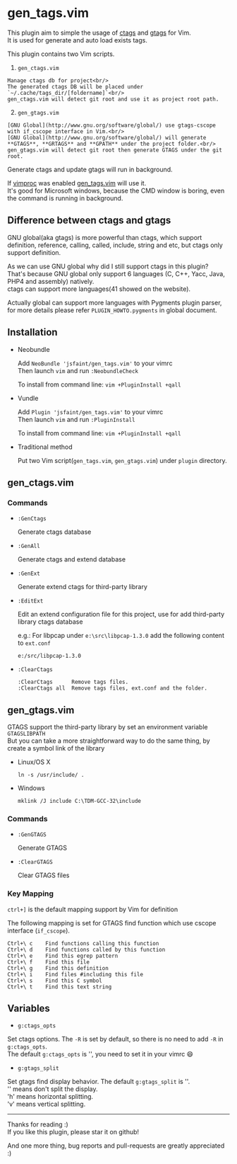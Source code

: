 # gen_tags.vim

  This plugin aim to simple the usage of [ctags](http://ctags.sourceforge.net/) and [gtags](http://www.gnu.org/software/global/) for Vim.<br/>
  It is used for generate and auto load exists tags.

  This plugin contains two Vim scripts.

  1. `gen_ctags.vim`

    Manage ctags db for project<br/>
    The generated ctags DB will be placed under `~/.cache/tags_dir/[foldername]`<br/>
    gen_ctags.vim will detect git root and use it as project root path.

  2. `gen_gtags.vim`

    [GNU Global](http://www.gnu.org/software/global/) use gtags-cscope with if_cscope interface in Vim.<br/>
    [GNU Global](http://www.gnu.org/software/global/) will generate **GTAGS**, **GRTAGS** and **GPATH** under the project folder.<br/>
    gen_gtags.vim will detect git root then generate GTAGS under the git root.

Generate ctags and update gtags will run in background.

If [vimproc](https://github.com/Shougo/vimproc.vim) was enabled [gen_tags.vim](https://github.com/jsfaint/gen_tags.vim) will use it.<br/>
It's good for Microsoft windows, because the CMD window is boring, even the command is running in background.

## Difference between ctags and gtags

  GNU global(aka gtags) is more powerful than ctags, which support definition, reference, calling, called, include, string and etc, but ctags only support definition.

  As we can use GNU global why did I still support ctags in this plugin?<br/>
  That's because GNU global only support 6 languages (C, C++, Yacc, Java, PHP4 and assembly) natively.<br/>
  ctags can support more languages(41 showed on the website).

  Actually global can support more languages with Pygments plugin parser, for more details please refer `PLUGIN_HOWTO.pygments` in global document.

## Installation

* Neobundle

  Add `NeoBundle 'jsfaint/gen_tags.vim'` to your vimrc<br/>
  Then launch `vim` and run `:NeobundleCheck`

  To install from command line: `vim +PluginInstall +qall`

* Vundle

  Add `Plugin 'jsfaint/gen_tags.vim'` to your vimrc<br/>
  Then launch `vim` and run `:PluginInstall`

  To install from command line: `vim +PluginInstall +qall`

* Traditional method

  Put two Vim script(`gen_tags.vim`, `gen_gtags.vim`) under `plugin` directory.

## gen_ctags.vim

### Commands

  * `:GenCtags`

    Generate ctags database

  * `:GenAll`

    Generate ctags and extend database

  * `:GenExt`

    Generate extend ctags for third-party library

  * `:EditExt`

    Edit an extend configuration file for this project, use for add third-party library ctags database

    e.g.: For libpcap under `e:\src\libpcap-1.3.0` add the following content to `ext.conf`

    ```
    e:/src/libpcap-1.3.0
    ```

  * `:ClearCtags`

    ```
    :ClearCtags      Remove tags files.
    :ClearCtags all  Remove tags files, ext.conf and the folder.
    ```

## gen_gtags.vim

  GTAGS support the third-party library by set an environment variable `GTAGSLIBPATH`<br/>
  But you can take a more straightforward way to do the same thing, by create a symbol link of the library

  * Linux/OS X

    ```
    ln -s /usr/include/ .
    ```

  * Windows

    ```
    mklink /J include C:\TDM-GCC-32\include
    ```

### Commands
  * `:GenGTAGS`

    Generate GTAGS

  * `:ClearGTAGS`

    Clear GTAGS files

### Key Mapping

  `ctrl+]` is the default mapping support by Vim for definition

  The following mapping is set for GTAGS find function which use cscope interface (`if_cscope`).
  ```
  Ctrl+\ c    Find functions calling this function
  Ctrl+\ d    Find functions called by this function
  Ctrl+\ e    Find this egrep pattern
  Ctrl+\ f    Find this file
  Ctrl+\ g    Find this definition
  Ctrl+\ i    Find files #including this file
  Ctrl+\ s    Find this C symbol
  Ctrl+\ t    Find this text string
  ```

## Variables

* `g:ctags_opts`

Set ctags options. The `-R` is set by default, so there is no need to add `-R` in `g:ctags_opts`.<br/>
The default `g:ctags_opts` is '', you need to set it in your vimrc :smile:

* `g:gtags_split`

Set gtags find display behavior. The default `g:gtags_split` is ''.<br/>
'' means don't split the display.<br/>
'h' means horizontal splitting.<br/>
'v' means vertical splitting.<br/>

----

Thanks for reading :)<br/>
If you like this plugin, please star it on github!

And one more thing, bug reports and pull-requests are greatly appreciated :)
